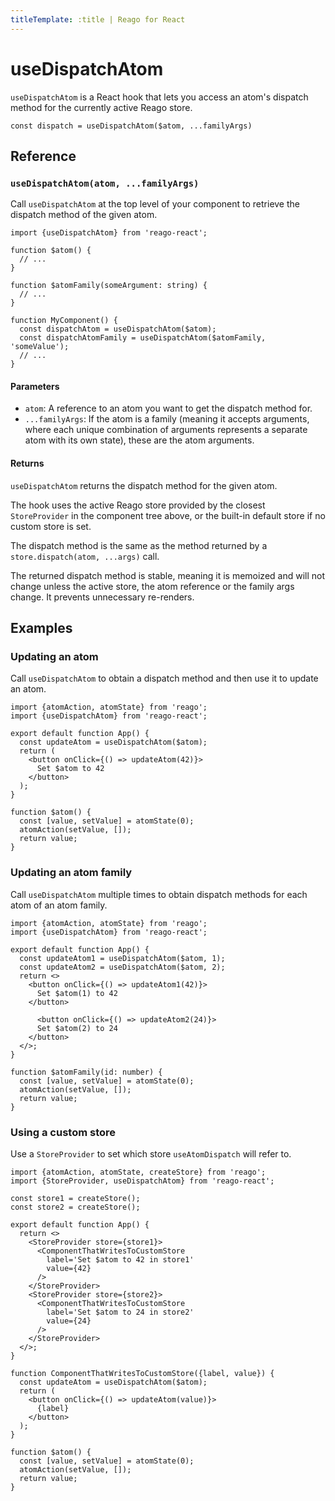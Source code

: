 ```yaml
---
titleTemplate: :title | Reago for React
---
```


# useDispatchAtom

`useDispatchAtom` is a React hook that lets you access an atom's dispatch method for the currently
active Reago store.

```tsx
const dispatch = useDispatchAtom($atom, ...familyArgs)
```


## Reference

### `useDispatchAtom(atom, ...familyArgs)`

Call `useDispatchAtom` at the top level of your component to retrieve the dispatch method of the given
atom.


```tsx
import {useDispatchAtom} from 'reago-react';

function $atom() {
  // ...
}

function $atomFamily(someArgument: string) {
  // ...
}

function MyComponent() {
  const dispatchAtom = useDispatchAtom($atom);
  const dispatchAtomFamily = useDispatchAtom($atomFamily, 'someValue');
  // ...
}
```

#### Parameters

* `atom`: A reference to an atom you want to get the dispatch method for.
* `...familyArgs`: If the atom is a family (meaning it accepts arguments, where each unique combination of
  arguments represents a separate atom with its own state), these are the atom arguments.


#### Returns

`useDispatchAtom` returns the dispatch method for the given atom.

The hook uses the active Reago store provided by the closest `StoreProvider` in the component tree above, or the
built-in default store if no custom store is set.

The dispatch method is the same as the method returned by a `store.dispatch(atom, ...args)` call.

The returned dispatch method is stable, meaning it is memoized and will not change unless the active store,
the atom reference or the family args change. It prevents unnecessary re-renders.


## Examples

### Updating an atom

Call `useDispatchAtom` to obtain a dispatch method and then use it to update an atom.

```tsx
import {atomAction, atomState} from 'reago';
import {useDispatchAtom} from 'reago-react';

export default function App() {
  const updateAtom = useDispatchAtom($atom);
  return (
    <button onClick={() => updateAtom(42)}>
      Set $atom to 42
    </button>
  );
}

function $atom() {
  const [value, setValue] = atomState(0);
  atomAction(setValue, []);
  return value;
}
```

### Updating an atom family

Call `useDispatchAtom` multiple times to obtain dispatch methods for each atom of an atom family.

```tsx
import {atomAction, atomState} from 'reago';
import {useDispatchAtom} from 'reago-react';

export default function App() {
  const updateAtom1 = useDispatchAtom($atom, 1);
  const updateAtom2 = useDispatchAtom($atom, 2);
  return <>
    <button onClick={() => updateAtom1(42)}>
      Set $atom(1) to 42
    </button>

      <button onClick={() => updateAtom2(24)}>
      Set $atom(2) to 24
    </button>
  </>;
}

function $atomFamily(id: number) {
  const [value, setValue] = atomState(0);
  atomAction(setValue, []);
  return value;
}
```

### Using a custom store

Use a `StoreProvider` to set which store `useAtomDispatch` will refer to.

```tsx
import {atomAction, atomState, createStore} from 'reago';
import {StoreProvider, useDispatchAtom} from 'reago-react';

const store1 = createStore();
const store2 = createStore();

export default function App() {
  return <>
    <StoreProvider store={store1}>
      <ComponentThatWritesToCustomStore
        label='Set $atom to 42 in store1'
        value={42}
      />
    </StoreProvider>
    <StoreProvider store={store2}>
      <ComponentThatWritesToCustomStore
        label='Set $atom to 24 in store2'
        value={24}
      />
    </StoreProvider>
  </>;
}

function ComponentThatWritesToCustomStore({label, value}) {
  const updateAtom = useDispatchAtom($atom);
  return (
    <button onClick={() => updateAtom(value)}>
      {label}
    </button>
  );
}

function $atom() {
  const [value, setValue] = atomState(0);
  atomAction(setValue, []);
  return value;
}
```
